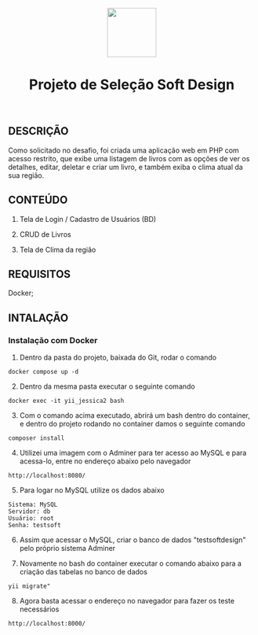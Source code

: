 <p align="center">
    <a href="https://github.com/yiisoft" target="_blank">
        <img src="https://avatars0.githubusercontent.com/u/993323" height="100px">
    </a>
    <h1 align="center">Projeto de Seleção Soft Design</h1>
    <br>
</p>


DESCRIÇÃO
------------

Como solicitado no desafio, foi criada uma aplicação web em PHP com acesso restrito, que exibe uma listagem de livros com as opções de ver os detalhes, editar, deletar e criar um livro, e também exiba o clima atual da sua região.

CONTEÚDO 
------------

1. Tela de Login / Cadastro de Usuários (BD)

2. CRUD de Livros

3. Tela de Clima da região

REQUISITOS
------------

Docker;

INTALAÇÃO
------------

### Instalação com Docker

1. Dentro da pasta do projeto, baixada do Git, rodar o comando 

~~~
docker compose up -d
~~~

2. Dentro da mesma pasta executar o seguinte comando

~~~
docker exec -it yii_jessica2 bash
~~~

3. Com o comando acima executado, abrirá um bash dentro do container, e dentro do projeto rodando no container damos o seguinte comando

~~~
composer install
~~~

4. Utilizei uma imagem com o Adminer para ter acesso ao MySQL e para acessa-lo, entre no endereço abaixo pelo navegador

~~~
http://localhost:8080/
~~~

5. Para logar no MySQL utilize os dados abaixo

~~~
Sistema: MySQL
Servidor: db
Usuário: root
Senha: testsoft
~~~

6. Assim que acessar o MySQL, criar o banco de dados "testsoftdesign" pelo próprio sistema Adminer

7. Novamente no bash do container executar o comando abaixo para a criação das tabelas no banco de dados 

~~~
yii migrate"
~~~

8. Agora basta acessar o endereço no navegador para fazer os teste necessários

~~~
http://localhost:8000/
~~~